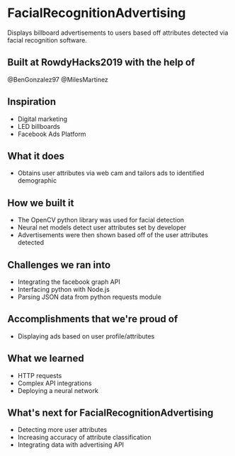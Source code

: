 # FacialRecognitionAdvertising
Displays billboard advertisements to users based off attributes detected via facial recognition software. 

## Built at RowdyHacks2019 with the help of 
@BenGonzalez97
@MilesMartinez
## Inspiration
- Digital marketing 
- LED billboards
- Facebook Ads Platform 
## What it does
- Obtains user attributes via web cam and tailors ads to identified demographic 
## How we built it
- The OpenCV python library was used for facial detection 
- Neural net models detect user attributes set by developer 
- Advertisements were then shown based off of the user attributes detected 
## Challenges we ran into
- Integrating the facebook graph API 
- Interfacing python with Node.js 
- Parsing JSON data from python requests module  
## Accomplishments that we're proud of
- Displaying ads based on user profile/attributes 
## What we learned
- HTTP requests
- Complex API integrations
- Deploying a neural network 
## What's next for FacialRecognitionAdvertising
- Detecting more user attributes 
- Increasing accuracy of attribute classification
- Integrating data with advertising API 

